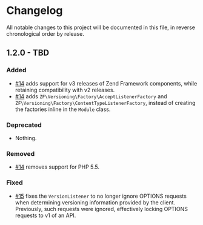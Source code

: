# Changelog

All notable changes to this project will be documented in this file, in reverse chronological order by release.

## 1.2.0 - TBD

### Added

- [#14](https://github.com/zfcampus/zf-versioning/pull/14) adds support for v3
  releases of Zend Framework components, while retaining compatibility with v2
  releases.
- [#14](https://github.com/zfcampus/zf-versioning/pull/14) adds
  `ZF\Versioning\Factory\AcceptListenerFactory` and
  `ZF\Versioning\Factory\ContentTypeListenerFactory`, instead of creating
  the factories inline in the `Module` class.

### Deprecated

- Nothing.

### Removed

- [#14](https://github.com/zfcampus/zf-versioning/pull/14) removes support for PHP 5.5.

### Fixed

- [#15](https://github.com/zfcampus/zf-versioning/pull/15) fixes the
  `VersionListener` to no longer ignore OPTIONS requests when determining
  versioning information provided by the client. Previously, such requests were
  ignored, effectively locking OPTIONS requests to v1 of an API.
